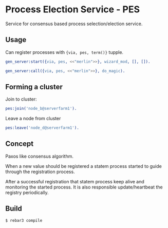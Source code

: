 # Process Election Service - PES
Service for consensus based process selection/election service.

## Usage

Can register processes with `{via, pes, term()}` tupple. 

```erlang
gen_server:start({via, pes, <<"merlin">>}, wizard_mod, [], []).
```

```erlang
gen_server:call({via, pes, <<"merlin">>}, do_magic).
```

## Forming a cluster

Join to cluster:
```erlang
pes:join('node_b@serverfarm1').
```

Leave a node from cluster
```erlang
pes:leave('node_d@serverfarm1').
```

## Concept
Paxos like consensus algorithm.

When a new value should be registered a statem process started 
to guide through the registration process. 

After a successful registration that statem process keep alive and
monitoring the started process. 
It is also responsible update/heartbeat the registry periodically.


Build
-----

    $ rebar3 compile
